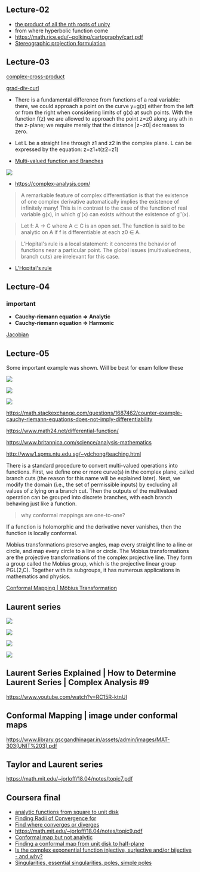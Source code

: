 ## Lecture-02

- [the product of all the nth roots of unity](https://math.stackexchange.com/q/115558/565609)
- from where hyperbolic function come
- https://math.rice.edu/~polking/cartography/cart.pdf
- [Stereographic projection formulation](https://www.youtube.com/watch?v=b5VUnapu-qs)

## Lecture-03

[complex-cross-product](https://proofwiki.org/wiki/Definition:Vector_Cross_Product)

[grad-div-curl](http://mathonline.wikidot.com/the-divergence-and-curl-of-a-vector-field-in-two-dimensions)

- There is a fundamental difference from functions of a real variable: there, we could approach a point on the curve y=g(x) either from the left or from the right when considering limits of g(x) at such points. With the function f(z) we are allowed to approach the point z=z0 along any ath in the z-plane; we require merely that the distance |z−z0| decreases to zero.

- Let L be a straight line through z1 and z2 in the complex plane. L can be expressed by the equation: z=z1+t(z2−z1)
- [Multi-valued function and Branches](https://www.youtube.com/watch?v=K4ZJ-bDQHGA)

![](https://i.stack.imgur.com/Nt9UI.png)

- https://complex-analysis.com/

> A remarkable feature of complex differentiation is that the existence of one complex derivative automatically implies the existence of infinitely many! This is in contrast to the case of the function of real variable g(x), in which g′(x) can exists without the existence of g′′(x).

> Let f: A → C where A ⊂ C is an open set. The function is said to be analytic on A if f is differentiable at each z0 ∈ A.

> L'Hopital's rule is a local statement: it concerns the behavior of functions near a particular point. The global issues (multivaluedness, branch cuts) are irrelevant for this case.

- [L'Hopital's rule](https://math.stackexchange.com/questions/2022436/a-proof-of-lhopitals-rule-for-complex-functions)

## Lecture-04

### important

- **Cauchy-riemann equation => Analytic**
- **Cauchy-riemann equation => Harmonic**

[Jacobian](https://math.stackexchange.com/q/14952/726308)

## Lecture-05

Some important example was shown. Will be best for exam follow these

![](../images/complex/continuity-p-01.PNG)

![](../images/complex/continuity-p-01-02.jpg)

![](../images/complex/continuity-p-01-01.jpg)

https://math.stackexchange.com/questions/1687462/counter-example-cauchy-riemann-equations-does-not-imply-differentiability

https://www.math24.net/differential-function/

https://www.britannica.com/science/analysis-mathematics

http://www1.spms.ntu.edu.sg/~ydchong/teaching.html

There is a standard procedure to convert multi-valued operations into functions. First,
we define one or more curve(s) in the complex plane, called branch cuts (the reason for
this name will be explained later). Next, we modify the domain (i.e., the set of permissible
inputs) by excluding all values of z lying on a branch cut. Then the outputs of the multivalued
operation can be grouped into discrete branches, with each branch behaving just
like a function.

> why conformal mappings are one-to-one?

If a function is holomorphic and the derivative never vanishes, then the function is locally conformal.

Mobius transformations preserve angles, map every straight line to a line or circle, and map every circle to a line or circle. The Mobius transformations are the projective transformations of the complex projective line. They form a group called the Mobius group, which is the projective linear group PGL(2,C). Together with its subgroups, it has numerous applications in mathematics and physics.

[Conformal Mapping | Möbius Transformation](https://www.youtube.com/watch?v=48aerHs9wL0)

## Laurent series

![](./images/type-of-singularities.png)

![](./images/removal-singularity.png)

![](./images/pole-singularity.png)

![](./images/essential-singularity.png)

## Laurent Series Explained | How to Determine Laurent Series | Complex Analysis #9

https://www.youtube.com/watch?v=RC15R-ktnUI

## Conformal Mapping | image under conformal maps

https://www.library.gscgandhinagar.in/assets/admin/images/MAT-303(UNIT%203).pdf

## Taylor and Laurent series

https://math.mit.edu/~jorloff/18.04/notes/topic7.pdf

## Coursera final

- [analytic functions from square to unit disk](https://math.stackexchange.com/questions/28714/analytic-functions-from-square-to-unit-disk)
- [Finding Radii of Convergence for](https://math.stackexchange.com/questions/699224/finding-radii-of-convergence-for-sum-a-n-z2n-and-sum-a-n2-zn)
- [Find where converges or diverges](https://math.stackexchange.com/questions/1632205/find-where-sum-n-0-infty-a-nz3-in-converges-or-diverges)
- https://math.mit.edu/~jorloff/18.04/notes/topic9.pdf
- [Conformal map but not analytic](https://math.stackexchange.com/questions/2403204/conformal-map-but-not-analytic)
- [Finding a conformal map from unit disk to half-plane](https://math.stackexchange.com/questions/228630/finding-a-conformal-map-from-unit-disk-to-half-plane?rq=1)
- [Is the complex exponential function injective, surjective and/or bijective - and why?](https://math.stackexchange.com/questions/21191/is-the-complex-exponential-function-injective-surjective-and-or-bijective-and)
- [Singularities, essential singularities, poles, simple poles](https://math.stackexchange.com/questions/1284316/singularities-essential-singularities-poles-simple-poles)
